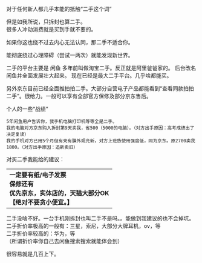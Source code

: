 

对于任何新人都几乎本能的抵触“二手这个词”

但是如我所说，只拆封也算二手。<br>
很多人冲动消费就是买到手就不要的。

如果你这也绕不过去内心无法认同，那二手不适合你。

能彻底绕过心理障碍（尝试一两次）就能发现新世界。

二手的平台主要是  闲鱼
多年前叫做淘宝二手。反正就是阿里爸爸家的。
后台改名闲鱼并全面发展壮大起来。
现在已经是最大二手平台。几乎啥都能买。

另外京东目前已经全面推拍拍二手。大部分自营电子产品都能看到“查看同款拍拍二手”。很给力。一般可以享有全部官方保修及部分京东售后。

  个人的一些“战绩”
    
    5年闲鱼用户告诉你，我手机电脑打印机等等全是二手。
    我的电脑对方京东购入拆封第9天卖我，省500（5000的电脑）。（对方出手原因：高考成绩出了决定复读）
    我的手机对方已用5个月但有壳有膜外观充新，对方上班族使用强度低，同为京东。原2700卖我1800。（对方出手原因：追新卖旧）
    
对买二手我能给的建议：

<table><tr><td><b>一定要有纸/电子发票<b><br>
               <b>保修还有<b><br>
               <b>优先京东，实体店的，天猫大部分OK<b><br>
               <b>【绝对不要贪小便宜。】<b></td></tr></table>

   二手没啥不好。一台手机刚拆封也叫二手不是吗。。能做到我建议的也不会掉坑。<br>
    二手折价率极高的一般有：三星，索尼，大部分大牌耳机，ov，等<br>
    二手折价率较高的：华为，等<br>
    （所谓折价率你自己去闲鱼搜索搜索就能体会到）
    
   很容易就是几百上下。


